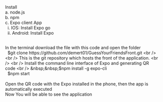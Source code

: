 Install <br />                                                                                                                                                       a. node.js <br />                                                                                             b. npm <br />                                                                                                c. Expo client App <br /> 
&nbsp;&nbsp;i. IOS: Install Expo go <br />                                                                   &nbsp;&nbsp;ii. Android: Install Expo <br /> <br />                                                                                                                                            

In the terminal download the file with this code and open the folder  <br />                              &nbsp;&nbsp;$git clone https://github.com/demert01/GuessYourFriendsFront.git <br /> <br />
This is the git repository which hosts the front of the application. <br /> <br />
Install the command line interface of Expo and generating QR code <br />                                    &nbsp;&nbsp;$npm install -g expo-cli <br />                                                                &nbsp;&nbsp;$npm start <br /> <br />
Open the QR code with the Expo installed in the phone, then the app is automatically executed <br />
Now You will be able to see the application <br />
